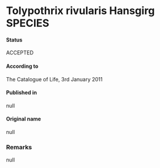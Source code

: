 # Tolypothrix rivularis Hansgirg SPECIES

#### Status
ACCEPTED

#### According to
The Catalogue of Life, 3rd January 2011

#### Published in
null

#### Original name
null

### Remarks
null